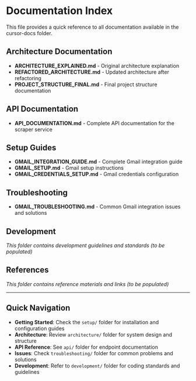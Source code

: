 # Documentation Index

This file provides a quick reference to all documentation available in the cursor-docs folder.

## Architecture Documentation

- **ARCHITECTURE_EXPLAINED.md** - Original architecture explanation
- **REFACTORED_ARCHITECTURE.md** - Updated architecture after refactoring
- **PROJECT_STRUCTURE_FINAL.md** - Final project structure documentation

## API Documentation

- **API_DOCUMENTATION.md** - Complete API documentation for the scraper service

## Setup Guides

- **GMAIL_INTEGRATION_GUIDE.md** - Complete Gmail integration guide
- **GMAIL_SETUP.md** - Gmail setup instructions
- **GMAIL_CREDENTIALS_SETUP.md** - Gmail credentials configuration

## Troubleshooting

- **GMAIL_TROUBLESHOOTING.md** - Common Gmail integration issues and solutions

## Development

*This folder contains development guidelines and standards (to be populated)*

## References

*This folder contains reference materials and links (to be populated)*

---

## Quick Navigation

- **Getting Started**: Check the `setup/` folder for installation and configuration guides
- **Architecture**: Review `architecture/` folder for system design and structure
- **API Reference**: See `api/` folder for endpoint documentation
- **Issues**: Check `troubleshooting/` folder for common problems and solutions
- **Development**: Refer to `development/` folder for coding standards and guidelines 